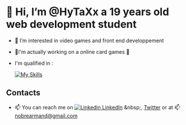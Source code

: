# 👋 Hi, I’m @HyTaXx a 19 years old web development student #

- 👀 I’m interested in video games and front end developpement
- 🔬I'm actually working on a online card games 🎲
- I'm qualified in :   
 
  [![My Skills](https://skills.thijs.gg/icons?i=js,html,css,php,py)](https://skills.thijs.gg)
## Contacts
- 📫 You can reach me on [![Linkedin](https://i.stack.imgur.com/gVE0j.png) LinkedIn](https://www.linkedin.com/](https://www.linkedin.com/in/armand-nobre-996057224/))
&nbsp;, [Twitter]([https://twitter.com/hytaxxxx]) or at 📫 nobrearmand@gmail.com


<!---
HyTaXx/HyTaXx is a ✨ special ✨ repository because its `README.md` (this file) appears on your GitHub profile.
You can click the Preview link to take a look at your changes.
--->
